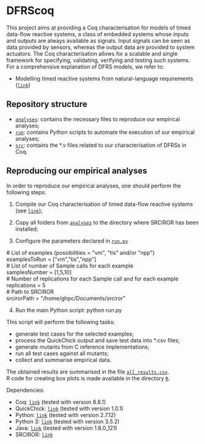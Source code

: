 # DFRScoq

This project aims at providing a Coq characterisation for models of timed data-flow reactive systems, a class of embedded systems whose inputs and outputs are always available as signals. Input signals can be seen as data provided by sensors, whereas the output data are provided to system actuators. The Coq characterisation allows for a scalable and single framework for specifying, validating, verifying and testing such systems. For a comprehensive explanation of DFRS models, we refer to:

- Modelling timed reactive systems from natural-language requirements ([`link`](https://doi.org/10.1007/s00165-016-0387-x))

## Repository structure

- [`analyses`](/analyses): contains the necessary files to reproduce our empirical analyses;
- [`run`](/run): contains Python scripts to automate the execution of our empirical analyses;
- [`src`](/src): contains the *.v files related to our characterisation of DFRSs in Coq.

## Reproducing our empirical analyses

In order to reproduce our empirical analyses, one should perform the following steps:

1. Compile our Coq characterisation of timed data-flow reactive systems (see [`link`](/src));

2. Copy all folders from [`analyses`](/analyses) to the directory where SRCIROR has been installed;

3. Configure the parameters declared in [`run.py`](/run/run.py) 

\# List of examples (possibilities = "vm", "tis" and/or "npp")\
examplesToRun = ["vm","tis","npp"]\
\# List of number of Sample calls for each example\
samplesNumber = [1,5,10]\
\# Number of replications for each Sample call and for each example\
replications = 5\
\# Path to SRCIROR\
srcirorPath = "/home/ghpc/Documents/srciror"

4. Run the main Python script: python run.py

This script will perform the following tasks:

- generate test cases for the selected examples;
- process the QuickChick output and save test data into *.csv files;
- generate mutants from C reference implementations;
- run all test cases against all mutants;
- collect and summarise empirical data.

The obtained results are summarised in the file [`all_results.csv`](/run/Analyses/all_results.csv).\
R code for creating box plots is made available in the directory [`R`](/run/R).

Dependencies:

- Coq: [`link`](https://coq.inria.fr/) (tested with version 8.8.1)
- QuickChick: [`link`](https://github.com/QuickChick/QuickChick) (tested with version 1.0.1)
- Python: [`link`](https://www.python.org/) (tested with version 2.7.12)
- Python 3: [`link`](https://www.python.org/) (tested with version 3.5.2)
- Java: [`link`](https://www.oracle.com/technetwork/java/javase/downloads/index.html) (tested with version 1.8.0_121)
- SRCIROR: [`link`](https://github.com/TestingResearchIllinois/srciror/)

